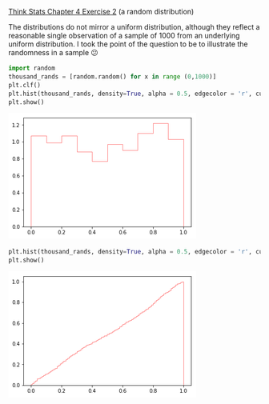 [Think Stats Chapter 4 Exercise 2](http://greenteapress.com/thinkstats2/html/thinkstats2005.html#toc41) (a random distribution)

The distributions do not mirror a uniform distribution, although they reflect a reasonable single observation of a sample of 1000 from an underlying uniform distribution.  I took the point of the question to be to illustrate the randomness in a sample :confused:   

```python
import random
thousand_rands = [random.random() for x in range (0,1000)]
plt.clf()
plt.hist(thousand_rands, density=True, alpha = 0.5, edgecolor = 'r', cumulative = False, histtype = "step", bins = 10)
plt.show()
```
![pdf](pdf_rand.png)

```python
plt.hist(thousand_rands, density=True, alpha = 0.5, edgecolor = 'r', cumulative = True, histtype = "step", bins = 100)
plt.show()
```
![cdf](cdf_rand.png)
